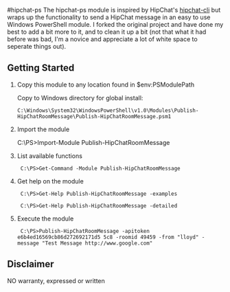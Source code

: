#hipchat-ps
The hipchat-ps module is inspired by HipChat's [hipchat-cli](https://github.com/hipchat/hipchat-cli) but wraps up the functionality to send a HipChat message in an easy to use Windows PowerShell module. 
I forked the original project and have done my best to add a bit more to it, and to clean it up a bit (not that what it had before was bad, I'm a novice and appreciate a lot of white space to seperate things out).

## Getting Started
1. Copy this module to any location found in $env:PSModulePath

	Copy to Windows directory for global install:
	
	```
	C:\Windows\System32\WindowsPowerShell\v1.0\Modules\Publish-HipChatRoomMessage\Publish-HipChatRoomMessage.psm1
	```

1. Import the module

	C:\PS>Import-Module Publish-HipChatRoomMessage
	
1. List available functions	

		C:\PS>Get-Command -Module Publish-HipChatRoomMessage
	
1. Get help on the module

		C:\PS>Get-Help Publish-HipChatRoomMessage -examples
	
		C:\PS>Get-Help Publish-HipChatRoomMessage -detailed
	
1. Execute the module

		C:\PS>Publish-HipChatRoomMessage -apitoken e6b4ed16569cb86d272692171d5 5c8 -roomid 49459 -from "lloyd" -message "Test Message http://www.google.com"		

## Disclaimer
NO warranty, expressed or written
